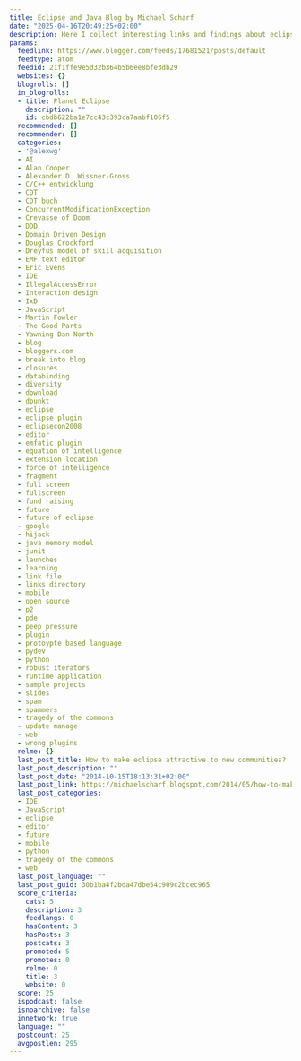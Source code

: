 ```yaml
---
title: Eclipse and Java Blog by Michael Scharf
date: "2025-04-16T20:49:25+02:00"
description: Here I collect interesting links and findings about eclipse and java...
params:
  feedlink: https://www.blogger.com/feeds/17681521/posts/default
  feedtype: atom
  feedid: 21f1ffe9e5d32b364b5b6ee8bfe3db29
  websites: {}
  blogrolls: []
  in_blogrolls:
  - title: Planet Eclipse
    description: ""
    id: cbdb622ba1e7cc43c393ca7aabf106f5
  recommended: []
  recommender: []
  categories:
  - '@alexwg'
  - AI
  - Alan Cooper
  - Alexander D. Wissner-Gross
  - C/C++ entwicklung
  - CDT
  - CDT buch
  - ConcurrentModificationException
  - Crevasse of Doom
  - DDD
  - Domain Driven Design
  - Douglas Crockford
  - Dreyfus model of skill acquisition
  - EMF text editor
  - Eric Evens
  - IDE
  - IllegalAccessError
  - Interaction design
  - IxD
  - JavaScript
  - Martin Fowler
  - The Good Parts
  - Yawning Dan North
  - blog
  - bloggers.com
  - break into blog
  - closures
  - databinding
  - diversity
  - download
  - dpunkt
  - eclipse
  - eclipse plugin
  - eclipsecon2008
  - editor
  - emfatic plugin
  - equation of intelligence
  - extension location
  - force of intelligence
  - fragment
  - full screen
  - fullscreen
  - fund raising
  - future
  - future of eclipse
  - google
  - hijack
  - java memory model
  - junit
  - launches
  - learning
  - link file
  - links directory
  - mobile
  - open source
  - p2
  - pde
  - peep pressure
  - plugin
  - protoypte based language
  - pydev
  - python
  - robust iterators
  - runtime application
  - sample projects
  - slides
  - spam
  - spammers
  - tragedy of the commons
  - update manage
  - web
  - wrong plugins
  relme: {}
  last_post_title: How to make eclipse attractive to new communities?
  last_post_description: ""
  last_post_date: "2014-10-15T18:13:31+02:00"
  last_post_link: https://michaelscharf.blogspot.com/2014/05/how-to-make-eclipse-attractive-to-new.html
  last_post_categories:
  - IDE
  - JavaScript
  - eclipse
  - editor
  - future
  - mobile
  - python
  - tragedy of the commons
  - web
  last_post_language: ""
  last_post_guid: 30b1ba4f2bda47dbe54c909c2bcec965
  score_criteria:
    cats: 5
    description: 3
    feedlangs: 0
    hasContent: 3
    hasPosts: 3
    postcats: 3
    promoted: 5
    promotes: 0
    relme: 0
    title: 3
    website: 0
  score: 25
  ispodcast: false
  isnoarchive: false
  innetwork: true
  language: ""
  postcount: 25
  avgpostlen: 295
---
```

